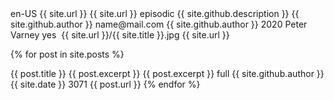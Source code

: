 <?xml version="1.0" encoding="UTF-8" ?>
<rss version="2.0">
<channel>
 <language>en-US</language>
  <atom:link rel="self" type="application/rss+xml" href="{{ site.url }}"/>
  <itunes:new-feed-url>{{ site.url }}</itunes:new-feed-url>
  <title>{{ site.title }}</title>
  <link>{{ site.url }}</link>
  <description>
    <![CDATA[
      {{ site.github.description }}
    ]]>
  </description>
  <itunes:type>episodic</itunes:type>
  <itunes:summary>{{ site.github.description }}</itunes:summary>
  <itunes:owner>
    <itunes:name>{{ site.github.author }}</itunes:name>
    <itunes:email>name@mail.com</itunes:email>
  </itunes:owner>
  <itunes:author>{{ site.github.author }}</itunes:author>
  <copyright>2020 Peter Varney</copyright>
  <itunes:explicit>yes</itunes:explicit>
  <itunes:category text="Comedy">
    <itunes:category text="Improv"/>
  </itunes:category>
  <itunes:category text="Fiction">
    <itunes:category text="Comedy Fiction"/>
  </itunes:category>
  <itunes:image href="{{ site.url }}/{{ site.title }}.jpg"/>
  <image>
    <url>{{ site.url }}/{{ site.title }}.jpg</url>
    <title>{{ site.title }}</title>
    <link>{{ site.url }}</link>
  </image>

{% for post in site.posts %}
<item>
  <title>{{ post.title }}</title>
  <itunes:title>{{ post.title }}</itunes:title>
  <description>{{ post.excerpt }}</description>
  <itunes:summary>{{ post.excerpt }}</itunes:summary>
  <itunes:episodeType>full</itunes:episodeType>
  <itunes:author>{{ site.github.author }}</itunes:author>
  <itunes:image href="{{ site.url }}/{{ page.id | default: site.title }}.jpg"/>
  <media:content url="{{ site.url }}/{{ page.id }}.mp3" type="audio/mpeg">
    <media:player url="{{ site.url }}{{ page.id }}/embed"/>
  </media:content>
  <media:content url="{{ site.url }}/{{ page.id | default: site.title }}.jpg" type="image/jpeg"/>
  <pubDate>{{ site.date }}</pubDate>
  <itunes:duration>3071</itunes:duration>
  <enclosure url="{{ site.url }}{{ page.id }}.mp3" length="49184685" type="audio/mpeg"/>
  <link>{{ post.url }}</link>
</item>
{% endfor %}

</channel>
</rss>
